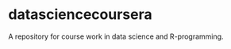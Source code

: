 datasciencecoursera
===================

A repository for course work in data science and R-programming.
